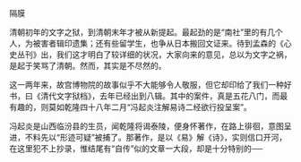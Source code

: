 隔膜

  

清朝初年的文字之狱，到清朝末年才被从新提起。最起劲的是“南社”里的有几个人，为被害者辑印遗集；还有些留学生，也争从日本搬回文证来。待到孟森的《心史丛刊》出，我们这才明白了较详细的状况，大家向来的意见，总以为文字之祸，是起于笑骂了清朝。然而，其实是不尽然的。

这一两年来，故宫博物院的故事似乎不大能够令人敬服，但它却印给了我们一种好书，曰《清代文字狱档》，去年已经出到八辑。其中的案件，真是五花八门，而最有趣的，则莫如乾隆四十八年二月“冯起炎注解易诗二经欲行投呈案”。

冯起炎是山西临汾县的生员，闻乾隆将谒泰陵，便身怀著作，在路上徘徊，意图呈进，不料先以“形迹可疑”被捕了。那著作，是以《易》解《诗》，实则信口开河，在这里犯不上抄录，惟结尾有“自传”似的文章一大段，却是十分特别的──
